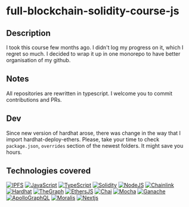 # full-blockchain-solidity-course-js
## Description
I took this course few months ago. I didn't log my progress on it, which I regret so much. I decided to wrap it up in one monorepo to have better
organisation of my github.
## Notes
All repositories are rewritten in typescript. I welcome you to commit contributions and PRs.
## Dev
Since new version of hardhat arose, there was change in the way that I import hardhat-deploy-ethers. Please, take your time to check `package.json`, `overrides`
section of the newest folders. It might save you hours.
## Technologies covered
[![IPFS]](https://ipfs.tech/)
[![JavaScript]](https://developer.mozilla.org/fr/docs/Web/JavaScript)
[![TypeScript]](https://www.typescriptlang.org/)
[![Solidity]](https://soliditylang.org/)
[![NodeJS]](https://nodejs.org/)
[![Chainlink]](https://chain.link/)
[![Hardhat]](https://hardhat.org/)
[![TheGraph]](https://thegraph.com/en/)
[![EthersJS]](https://docs.ethers.io/v5/)
[![Chai]](https://www.chaijs.com/)
[![Mocha]](https://mochajs.org/)
[![Ganache]](https://trufflesuite.com/ganache/)
[![ApolloGraphQL]](https://www.apollographql.com/)
[![Moralis]](https://moralis.io/)
[![Nextjs]](https://nextjs.org/)

[ethereum]: https://img.shields.io/badge/polarzero.eth-3C3C3D?style=for-the-badge&logo=Ethereum&logoColor=white
[tailwind]: https://custom-icon-badges.demolab.com/badge/Tailwindcss-2539BB?style=for-the-badge&logo=tailwind
[ethersjs]: https://custom-icon-badges.demolab.com/badge/Ethers.js-29349A?style=for-the-badge&logo=ethers&logoColor=white
[solidity]: https://custom-icon-badges.demolab.com/badge/Solidity-3C3C3D?style=for-the-badge&logo=solidity&logoColor=white
[chainlink]: https://img.shields.io/badge/Chainlink-375BD2.svg?style=for-the-badge&logo=Chainlink&logoColor=white
[nodejs]: https://img.shields.io/badge/Node.js-339933.svg?style=for-the-badge&logo=nodedotjs&logoColor=white
[javascript]: https://img.shields.io/badge/JavaScript-F7DF1E.svg?style=for-the-badge&logo=JavaScript&logoColor=black
[ganache]: https://custom-icon-badges.demolab.com/badge/Ganache-201F1E?style=for-the-badge&logo=ganache
[hardhat]: https://custom-icon-badges.demolab.com/badge/Hardhat-181A1F?style=for-the-badge&logo=hardhat
[reactjs]: https://img.shields.io/badge/React-20232A?style=for-the-badge&logo=react&logoColor=61DAFB
[alchemy]: https://custom-icon-badges.demolab.com/badge/Alchemy-2356D2?style=for-the-badge&logo=alchemy&logoColor=white
[moralis]: https://custom-icon-badges.demolab.com/badge/Moralis-2559BB?style=for-the-badge&logo=moralis
[web3js]: https://img.shields.io/badge/Web3.js-F16822.svg?style=for-the-badge&logo=web3dotjs&logoColor=white
[nextjs]: https://img.shields.io/badge/next.js-000000?style=for-the-badge&logo=nextdotjs&logoColor=white
[chai]: https://img.shields.io/badge/Chai-A30701.svg?style=for-the-badge&logo=Chai&logoColor=white
[mocha]: https://custom-icon-badges.demolab.com/badge/Mocha-87694D?style=for-the-badge&logo=mocha&logoColor=white
[typescript]: https://img.shields.io/badge/TypeScript-3178C6.svg?style=for-the-badge&logo=TypeScript&logoColor=white
[antd]: https://img.shields.io/badge/Ant%20Design-0170FE.svg?style=for-the-badge&logo=Ant-Design&logoColor=white
[rainbow]: https://custom-icon-badges.demolab.com/badge/Rainbowkit-032463?style=for-the-badge&logo=rainbow
[thegraph]: https://custom-icon-badges.demolab.com/badge/TheGraph-0C0A1C?style=for-the-badge&logo=thegraph&logoColor=white
[wagmi]: https://custom-icon-badges.demolab.com/badge/Wagmi-1C1B1B?style=for-the-badge&logo=wagmi
[ipfs]: https://img.shields.io/badge/IPFS-0A1B2B?style=for-the-badge&logo=ipfs
[apollographql]: https://img.shields.io/badge/Apollo%20GraphQL-311C87.svg?style=for-the-badge&logo=Apollo-GraphQL&logoColor=white
[threejs]: https://img.shields.io/badge/Three.js-000000.svg?style=for-the-badge&logo=threedotjs&logoColor=white
